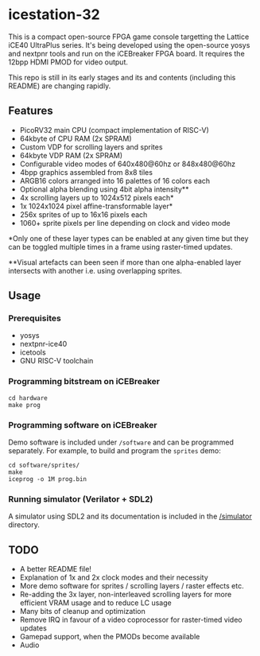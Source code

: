 # icestation-32

This is a compact open-source FPGA game console targetting the Lattice iCE40 UltraPlus series. It's being developed using the open-source yosys and nextpnr tools and run on the iCEBreaker FPGA board. It requires the 12bpp HDMI PMOD for video output.

This repo is still in its early stages and its and contents (including this README) are changing rapidly.

## Features

* PicoRV32 main CPU (compact implementation of RISC-V)
* 64kbyte of CPU RAM (2x SPRAM)
* Custom VDP for scrolling layers and sprites
* 64kbyte VDP RAM (2x SPRAM)
* Configurable video modes of 640x480@60hz or 848x480@60hz
* 4bpp graphics assembled from 8x8 tiles
* ARGB16 colors arranged into 16 palettes of 16 colors each
* Optional alpha blending using 4bit alpha intensity**
* 4x scrolling layers up to 1024x512 pixels each*
* 1x 1024x1024 pixel affine-transformable layer*
* 256x sprites of up to 16x16 pixels each
* 1060+ sprite pixels per line depending on clock and video mode

*Only one of these layer types can be enabled at any given time but they can be toggled multiple times in a frame using raster-timed updates.

**Visual artefacts can been seen if more than one alpha-enabled layer intersects with another i.e. using overlapping sprites.

## Usage

### Prerequisites

* yosys
* nextpnr-ice40
* icetools
* GNU RISC-V toolchain

### Programming bitstream on iCEBreaker

```
cd hardware
make prog
```

### Programming software on iCEBreaker

Demo software is included under `/software` and can be programmed separately. For example, to build and program the `sprites` demo:

```
cd software/sprites/
make
iceprog -o 1M prog.bin
```

### Running simulator (Verilator + SDL2)

A simulator using SDL2 and its documentation is included in the [/simulator](simulator/) directory.

## TODO

* A better README file!
* Explanation of 1x and 2x clock modes and their necessity
* More demo software for sprites / scrolling layers / raster effects etc.
* Re-adding the 3x layer, non-interleaved scrolling layers for more efficient VRAM usage and to reduce LC usage
* Many bits of cleanup and optimization
* Remove IRQ in favour of a video coprocessor for raster-timed video updates
* Gamepad support, when the PMODs become available
* Audio